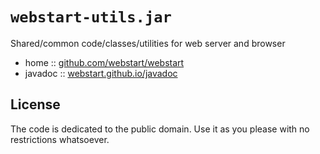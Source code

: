 # `webstart-utils.jar`

Shared/common code/classes/utilities for web server and browser

* home     :: [github.com/webstart/webstart](https://github.com/webstart/webstart)
* javadoc  :: [webstart.github.io/javadoc](http://webstart.github.io/javadoc)


## License

The code is dedicated to the public domain.
Use it as you please with no restrictions whatsoever.

